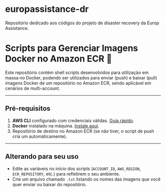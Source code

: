 # europassistance-dr
Repositório dedicado aos códigos do projeto de disaster recovery da Europ Assistance.

# Scripts para Gerenciar Imagens Docker no Amazon ECR 🐋

Este repositório contém shell scripts desenvolvidos para utilização em massa no Docker, podendo ser utilizados para enviar (push) e baixar (pull) imagens Docker de um repositório no Amazon ECR, sendo aplicável em cenários de multi-account.

---

## Pré-requisitos
1. **AWS CLI** configurado com credenciais válidas. [Guia rápido](https://docs.aws.amazon.com/cli/latest/userguide/cli-configure-quickstart.html).
2. **Docker** instalado na máquina. [Instale aqui](https://docs.docker.com/get-docker/).
3. Repositório de destino no Amazon ECR (se não tiver, o script de push cria um automáticamente).

---

## Alterando para seu uso
- Edite as variáveis no início dos scripts (`ACCOUNT_ID`, `AWS_REGION`, `ECR_REPOSITORY`, etc.) para refletirem o seu ambiente.
- Crie um arquivo chamado `.txt` listando os nomes das imagens que você quer enviar ou baixar do repositório.
